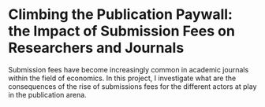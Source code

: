 # Climbing the Publication Paywall: the Impact of Submission Fees on Researchers and Journals

Submission fees have become increasingly common in academic journals within the field of economics. In this project, I investigate what are the consequences of the rise of submissions fees for the different actors at play in the publication arena.


